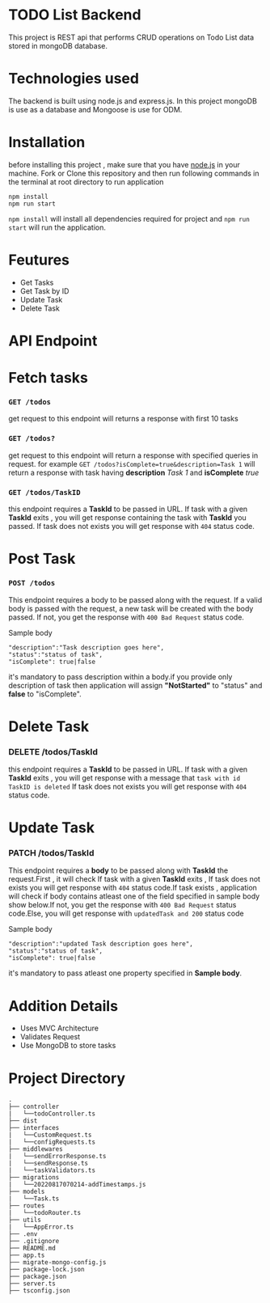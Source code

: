 # TODO List Backend
This project is REST api that performs CRUD operations on Todo List data stored in mongoDB database.

# Technologies used
The backend is built using node.js and express.js. In this project mongoDB is use as a database and Mongoose is use for ODM.

# Installation
before installing this project , make sure that you have [node.js](https://nodejs.dev/en/download/) in your machine. Fork or Clone this repository and then run following commands in the terminal at root directory to run application
```
npm install
npm run start
```
`npm install` will install all dependencies required for project and `npm run start` will run the application.

# Feutures
- Get Tasks
- Get Task by ID
- Update Task
- Delete Task

# API Endpoint

# Fetch tasks
### `GET /todos`
get request to this endpoint will returns a response with first 10 tasks

### `GET /todos?`
get request to this endpoint will return a response with specified queries in request.
for example `GET /todos?isComplete=true&description=Task 1` will return a response with task having **description** *Task 1* and **isComplete** *true*

### `GET /todos/TaskID`
this endpoint requires a **TaskId** to be passed in URL. If task with a given **TaskId** exits , you will get response containing the task with **TaskId** you passed.
If task does not exists you will get response with `404` status code.

# Post Task

### `POST /todos`
This endpoint requires a body to be passed along with the request. If a valid body is passed with the request, a new task will be created with the body passed.
If not, you get the response with `400 Bad Request` status code.

Sample body
```
"description":"Task description goes here",
"status":"status of task",
"isComplete": true|false
```
it's mandatory to pass description within a body.if you provide only description of task then application will assign **"NotStarted"** to "status" and **false** to "isComplete".

# Delete Task

### DELETE /todos/TaskId
this endpoint requires a **TaskId** to be passed in URL. If task with a given **TaskId** exits , you will get response with a message that `task with id TaskID is deleted`
If task does not exists you will get response with `404` status code.

# Update Task

### PATCH /todos/TaskId
This endpoint requires a **body** to be passed along with **TaskId** the request.First , it will check If task with a given **TaskId** exits ,
If task does not exists you will get response with `404` status code.If task exists , application will check if body contains atleast one of the field specified in sample body show below.If not, you get the response with `400 Bad Request` status code.Else, you will get response with `updatedTask and 200` status code

Sample body
```
"description":"updated Task description goes here",
"status":"status of task",
"isComplete": true|false
```
it's mandatory to pass atleast one property specified in **Sample body**.

# Addition Details
- Uses MVC Architecture
- Validates Request
- Use MongoDB to store tasks

# Project Directory
```
.
├── controller
|   └──todoController.ts
├── dist
├── interfaces
|   └──CustomRequest.ts
|   └──configRequests.ts
├── middlewares
|   └──sendErrorResponse.ts
|   └──sendResponse.ts
|   └──taskValidators.ts
├── migrations
|   └──20220817070214-addTimestamps.js
├── models
|   └──Task.ts
├── routes
|   └──todoRouter.ts
├── utils
|   └──AppError.ts
├── .env
├── .gitignore
├── README.md
├── app.ts
├── migrate-mongo-config.js
├── package-lock.json
├── package.json
├── server.ts
├── tsconfig.json

```
